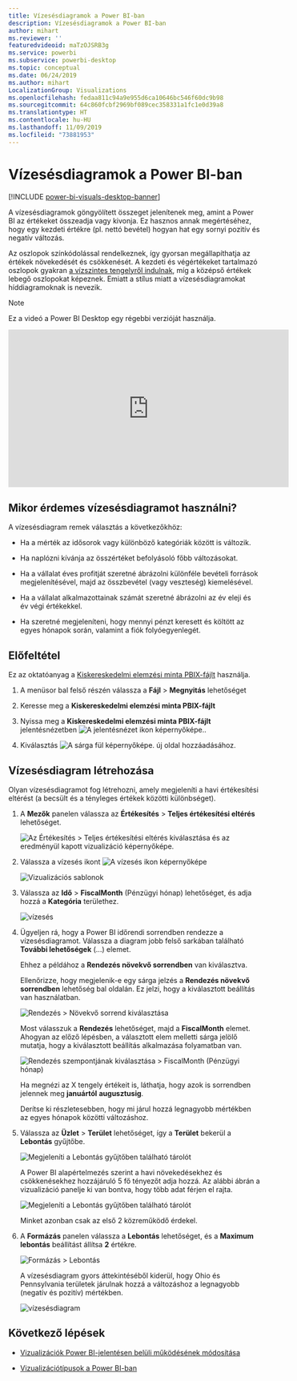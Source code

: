 ```yaml
---
title: Vízesésdiagramok a Power BI-ban
description: Vízesésdiagramok a Power BI-ban
author: mihart
ms.reviewer: ''
featuredvideoid: maTzOJSRB3g
ms.service: powerbi
ms.subservice: powerbi-desktop
ms.topic: conceptual
ms.date: 06/24/2019
ms.author: mihart
LocalizationGroup: Visualizations
ms.openlocfilehash: fedaa811c94a9e955d6ca10646bc546f60dc9b98
ms.sourcegitcommit: 64c860fcbf2969bf089cec358331a1fc1e0d39a8
ms.translationtype: HT
ms.contentlocale: hu-HU
ms.lasthandoff: 11/09/2019
ms.locfileid: "73881953"
---
```

# <a name="waterfall-charts-in-power-bi"></a>Vízesésdiagramok a Power BI-ban

[!INCLUDE [power-bi-visuals-desktop-banner](../includes/power-bi-visuals-desktop-banner.md)]

A vízesésdiagramok göngyölített összeget jelenítenek meg, amint a Power BI az értékeket összeadja vagy kivonja. Ez hasznos annak megértéséhez, hogy egy kezdeti értékre (pl. nettó bevétel) hogyan hat egy sornyi pozitív és negatív változás.

Az oszlopok színkódolással rendelkeznek, így gyorsan megállapíthatja az értékek növekedését és csökkenését. A kezdeti és végértékeket tartalmazó oszlopok gyakran [a vízszintes tengelyről indulnak](https://support.office.com/article/Create-a-waterfall-chart-in-Office-2016-for-Windows-8de1ece4-ff21-4d37-acd7-546f5527f185#BKMK_Float "kezdés a vízszintes tengelyen"), míg a középső értékek lebegő oszlopokat képeznek. Emiatt a stílus miatt a vízesésdiagramokat híddiagramoknak is nevezik.

   > [!NOTE]
   > Ez a videó a Power BI Desktop egy régebbi verzióját használja.
   > 
   > 

<iframe width="560" height="315" src="https://www.youtube.com/embed/qKRZPBnaUXM" frameborder="0" allow="autoplay; encrypted-media" allowfullscreen></iframe>

## <a name="when-to-use-a-waterfall-chart"></a>Mikor érdemes vízesésdiagramot használni?

A vízesésdiagram remek választás a következőkhöz:

* Ha a mérték az idősorok vagy különböző kategóriák között is változik.

* Ha naplózni kívánja az összértéket befolyásoló főbb változásokat.

* Ha a vállalat éves profitját szeretné ábrázolni különféle bevételi források megjelenítésével, majd az összbevétel (vagy veszteség) kiemelésével.

* Ha a vállalat alkalmazottainak számát szeretné ábrázolni az év eleji és év végi értékekkel.

* Ha szeretné megjeleníteni, hogy mennyi pénzt keresett és költött az egyes hónapok során, valamint a fiók folyóegyenlegét.

## <a name="prerequisite"></a>Előfeltétel

Ez az oktatóanyag a [Kiskereskedelmi elemzési minta PBIX-fájlt](https://download.microsoft.com/download/9/6/D/96DDC2FF-2568-491D-AAFA-AFDD6F763AE3/Retail%20Analysis%20Sample%20PBIX.pbix) használja.

1. A menüsor bal felső részén válassza a **Fájl** > **Megnyitás** lehetőséget
   
2. Keresse meg a **Kiskereskedelmi elemzési minta PBIX-fájlt**

1. Nyissa meg a **Kiskereskedelmi elemzési minta PBIX-fájlt** jelentésnézetben ![A jelentésnézet ikon képernyőképe.](media/power-bi-visualization-kpi/power-bi-report-view.png).

1. Kiválasztás ![A sárga fül képernyőképe.](media/power-bi-visualization-kpi/power-bi-yellow-tab.png) új oldal hozzáadásához.


## <a name="create-a-waterfall-chart"></a>Vízesésdiagram létrehozása

Olyan vízesésdiagramot fog létrehozni, amely megjeleníti a havi értékesítési eltérést (a becsült és a tényleges értékek közötti különbséget).

1. A **Mezők** panelen válassza az **Értékesítés** > **Teljes értékesítési eltérés** lehetőséget.

   ![Az Értékesítés > Teljes értékesítési eltérés kiválasztása és az eredményül kapott vizualizáció képernyőképe.](media/power-bi-visualization-waterfall-charts/power-bi-first-value.png)

1. Válassza a vízesés ikont ![A vízesés ikon képernyőképe](media/power-bi-visualization-waterfall-charts/power-bi-waterfall-icon.png)

    ![Vizualizációs sablonok](media/power-bi-visualization-waterfall-charts/convert-waterfall.png)

1. Válassza az **Idő**  > **FiscalMonth** (Pénzügyi hónap) lehetőséget, és adja hozzá a **Kategória** területhez.

    ![vízesés](media/power-bi-visualization-waterfall-charts/power-bi-waterfall.png)

1. Ügyeljen rá, hogy a Power BI időrendi sorrendben rendezze a vízesésdiagramot. Válassza a diagram jobb felső sarkában található **További lehetőségek** (...) elemet.

    Ehhez a példához a **Rendezés növekvő sorrendben** van kiválasztva.

    Ellenőrizze, hogy megjelenik-e egy sárga jelzés a **Rendezés növekvő sorrendben** lehetőség bal oldalán. Ez jelzi, hogy a kiválasztott beállítás van használatban.

    ![Rendezés > Növekvő sorrend kiválasztása](media/power-bi-visualization-waterfall-charts/power-bi-sort-by.png)

    Most válasszuk a **Rendezés** lehetőséget, majd a **FiscalMonth** elemet. Ahogyan az előző lépésben, a választott elem melletti sárga jelölő mutatja, hogy a kiválasztott beállítás alkalmazása folyamatban van.

    ![Rendezés szempontjának kiválasztása > FiscalMonth (Pénzügyi hónap)](media/power-bi-visualization-waterfall-charts/power-bi-sort-by-fiscal-month.png)

    Ha megnézi az X tengely értékeit is, láthatja, hogy azok is sorrendben jelennek meg **januártól** **augusztusig**.

    Derítse ki részletesebben, hogy mi járul hozzá legnagyobb mértékben az egyes hónapok közötti változáshoz.

1.  Válassza az **Üzlet** > **Terület** lehetőséget, így a **Terület** bekerül a **Lebontás** gyűjtőbe.

    ![Megjeleníti a Lebontás gyűjtőben található tárolót](media/power-bi-visualization-waterfall-charts/power-bi-waterfall-breakdown.png)

    A Power BI alapértelmezés szerint a havi növekedésekhez és csökkenésekhez hozzájáruló 5 fő tényezőt adja hozzá. Az alábbi ábrán a vizualizáció panelje ki van bontva, hogy több adat férjen el rajta. 

    ![Megjeleníti a Lebontás gyűjtőben található tárolót](media/power-bi-visualization-waterfall-charts/power-bi-waterfall-breakdown-initial.png)

    Minket azonban csak az első 2 közreműködő érdekel.

1. A **Formázás** panelen válassza a **Lebontás** lehetőséget, és a **Maximum lebontás** beállítást állítsa **2** értékre.

    ![Formázás > Lebontás](media/power-bi-visualization-waterfall-charts/power-bi-waterfall-breakdown-maximum.png)

    A vízesésdiagram gyors áttekintéséből kiderül, hogy Ohio és Pennsylvania területek járulnak hozzá a változáshoz a legnagyobb (negatív és pozitív) mértékben.

    ![vízesésdiagram](media/power-bi-visualization-waterfall-charts/power-bi-waterfall-axis.png)

## <a name="next-steps"></a>Következő lépések

* [Vizualizációk Power BI-jelentésen belüli működésének módosítása](../service-reports-visual-interactions.md)

* [Vizualizációtípusok a Power BI-ban](power-bi-visualization-types-for-reports-and-q-and-a.md)
